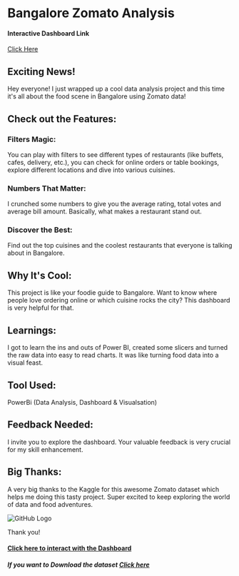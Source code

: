 # Bangalore Zomato Analysis
#### Interactive Dashboard Link
[Click Here](https://www.novypro.com/project/bangalore-zomato-analysis)

## Exciting News!
Hey everyone! I just wrapped up a cool data analysis project and this time it's all about the food scene in Bangalore using Zomato data! 

## Check out the Features: 
### Filters Magic: 
You can play with filters to see different types of restaurants (like buffets, cafes, delivery, etc.), you can check for online orders or table bookings, explore different locations and dive into various cuisines.
### Numbers That Matter: 
I crunched some numbers to give you the average rating, total votes and average bill amount. Basically, what makes a restaurant stand out.
### Discover the Best: 
Find out the top cuisines and the coolest restaurants that everyone is talking about in Bangalore.

## Why It's Cool: 
This project is like your foodie guide to Bangalore. Want to know where people love ordering online or which cuisine rocks the city? This dashboard is very helpful for that.

## Learnings: 
I got to learn the ins and outs of Power BI, created some slicers and turned the raw data into easy to read charts. It was like turning food data into a visual feast.

## Tool Used:
PowerBi (Data Analysis, Dashboard & Visualsation)

## Feedback Needed:
I invite you to explore the dashboard. Your valuable feedback is very crucial for my skill enhancement.

## Big Thanks: 
A very big thanks to the Kaggle for this awesome Zomato dataset which helps me doing this tasty project. Super excited to keep exploring the world of data and food adventures.

![GitHub Logo]((https://github.com/Hasan013/Data-Analysis-PowerBi/blob/main/Bangalore%20Zomato%20Analysis/Bangalore%20zomato%20analysis.PNG))


Thank you! 

#### [Click here to interact with the Dashboard](https://www.novypro.com/project/bangalore-zomato-analysis)


##### If you want to Download the dataset [Click here](https://www.kaggle.com/datasets/absin7/zomato-bangalore-dataset/download?datasetVersionNumber=1)
